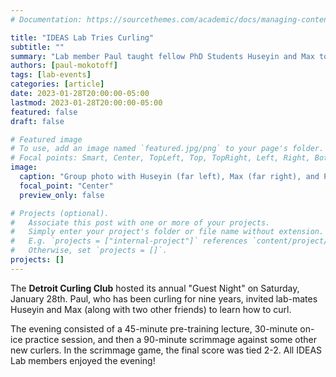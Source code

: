 ```yaml
---
# Documentation: https://sourcethemes.com/academic/docs/managing-content/

title: "IDEAS Lab Tries Curling"
subtitle: ""
summary: "Lab member Paul taught fellow PhD Students Huseyin and Max to curl at the Detroit Curling Club."
authors: [paul-mokotoff]
tags: [lab-events]
categories: [article]
date: 2023-01-28T20:00:00-05:00
lastmod: 2023-01-28T20:00:00-05:00
featured: false
draft: false

# Featured image
# To use, add an image named `featured.jpg/png` to your page's folder.
# Focal points: Smart, Center, TopLeft, Top, TopRight, Left, Right, BottomLeft, Bottom, BottomRight.
image:
  caption: "Group photo with Huseyin (far left), Max (far right), and Paul (center)."
  focal_point: "Center"
  preview_only: false

# Projects (optional).
#   Associate this post with one or more of your projects.
#   Simply enter your project's folder or file name without extension.
#   E.g. `projects = ["internal-project"]` references `content/project/deep-learning/index.md`.
#   Otherwise, set `projects = []`.
projects: []
---
```


The **Detroit Curling Club** hosted its annual "Guest Night" on Saturday, January 28th.
Paul, who has been curling for nine years, invited lab-mates Huseyin and Max (along with two other friends) to learn how to curl.

The evening consisted of a 45-minute pre-training lecture, 30-minute on-ice practice session, and then a 90-minute scrimmage against some other new curlers.
In the scrimmage game, the final score was tied 2-2.
All IDEAS Lab members enjoyed the evening!